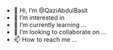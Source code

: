 - 👋 Hi, I’m @QaziAbdulBasit
- 👀 I’m interested in 
- 🌱 I’m currently learning ...
- 💞️ I’m looking to collaborate on ...
- 📫 How to reach me ...

<!---
QaziAbdulBasit/QaziAbdulBasit is a ✨ special ✨ repository because its `README.md` (this file) appears on your GitHub profile.
You can click the Preview link to take a look at your changes.
--->
